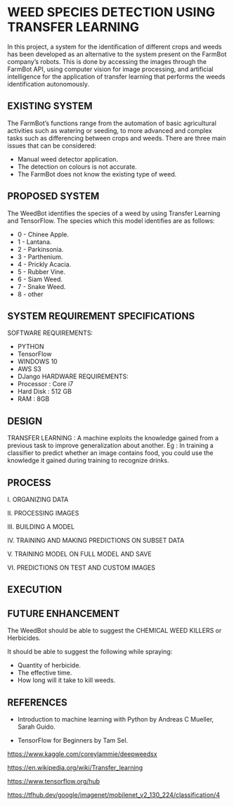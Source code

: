 
# WEED SPECIES DETECTION USING TRANSFER LEARNING 


In this project, a system for the identification of different crops and weeds has been developed as an alternative to the system present on the FarmBot company’s robots. This is done by accessing the images through the FarmBot API, using computer vision for image processing, and artificial intelligence for the application of transfer learning that performs the weeds identification autonomously.

## EXISTING SYSTEM
The FarmBot’s functions range from the automation of basic agricultural activities such as watering or seeding, to more advanced and complex tasks such as differencing between crops and weeds.
There are three main issues that can be considered:

- Manual  weed detector application.
- The detection on colours is not accurate.
- The FarmBot does not know the existing type of weed.

## PROPOSED SYSTEM
The WeedBot identifies the species of a weed by using Transfer Learning and TensorFlow. The species which this model identifies are as follows:
- 0 - Chinee Apple.
- 1 - Lantana.
- 2 - Parkinsonia.
- 3 - Parthenium.
- 4 - Prickly Acacia.
- 5 - Rubber Vine.
- 6 - Siam Weed.
- 7 - Snake Weed.
- 8 -  other

## SYSTEM REQUIREMENT SPECIFICATIONS
SOFTWARE REQUIREMENTS:
- PYTHON
- TensorFlow
- WINDOWS 10
- AWS S3
- DJango
HARDWARE REQUIREMENTS:
- Processor : Core i7
- Hard Disk : 512 GB 
- RAM           : 8GB


## DESIGN
TRANSFER LEARNING :
A machine exploits the knowledge gained from a 
previous task to improve generalization about
another.
Eg : In training a classifier to predict whether 
an image contains food, you could use the knowledge
it gained during training to recognize drinks.  


## PROCESS





I. ORGANIZING DATA



































II. PROCESSING IMAGES

III. BUILDING A MODEL


IV. TRAINING AND MAKING PREDICTIONS ON SUBSET DATA

V. TRAINING MODEL ON FULL MODEL AND SAVE

VI. PREDICTIONS  ON TEST AND CUSTOM IMAGES 







































## EXECUTION



## FUTURE ENHANCEMENT
The WeedBot should be able to suggest the CHEMICAL WEED KILLERS or Herbicides. 

It should be able to suggest the following while spraying:

- Quantity of  herbicide.
- The effective time.
- How long will it take to kill weeds.

## REFERENCES
- Introduction to machine learning with Python by  Andreas C Mueller, Sarah Guido.

- TensorFlow for Beginners by Tam Sel. 

https://www.kaggle.com/coreylammie/deepweedsx

https://en.wikipedia.org/wiki/Transfer_learning

https://www.tensorflow.org/hub

https://tfhub.dev/google/imagenet/mobilenet_v2_130_224/classification/4


